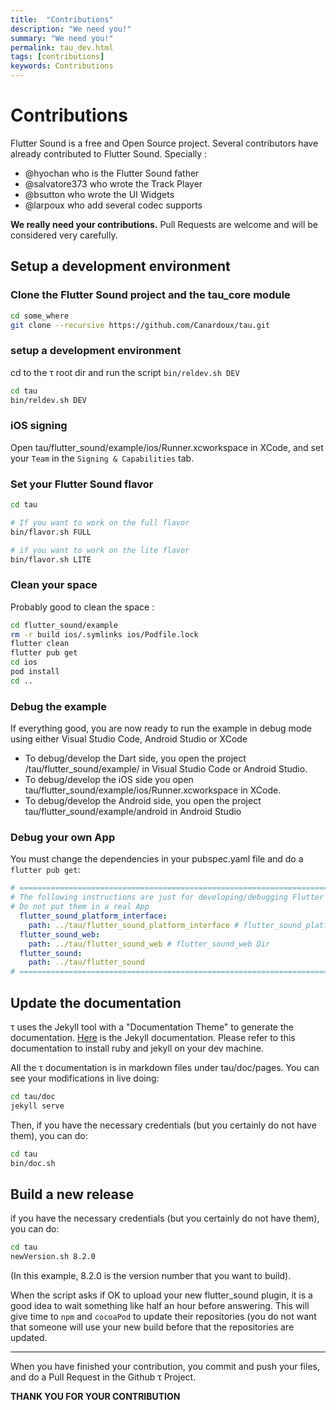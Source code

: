 ```yaml
---
title:  "Contributions"
description: "We need you!"
summary: "We need you!"
permalink: tau_dev.html
tags: [contributions]
keywords: Contributions
---
```


# Contributions

Flutter Sound is a free and Open Source project. Several contributors have already contributed to Flutter Sound. Specially :

- @hyochan who is the Flutter Sound father
- @salvatore373 who wrote the Track Player
- @bsutton who wrote the UI Widgets
- @larpoux who add several codec supports

**We really need your contributions.**
Pull Requests are welcome and will be considered very carefully.

## Setup a development environment

### Clone the Flutter Sound project and the tau_core module

```sh
cd some_where
git clone --recursive https://github.com/Canardoux/tau.git
```

### setup a development environment

cd to the &tau; root dir and run the script `bin/reldev.sh DEV`

```sh
cd tau
bin/reldev.sh DEV
```

### iOS signing

Open tau/flutter_sound/example/ios/Runner.xcworkspace in XCode, and set your `Team` in the `Signing & Capabilities` tab.

### Set your Flutter Sound flavor

```sh
cd tau

# If you want to work on the full flavor
bin/flavor.sh FULL

# if you want to work on the lite flavor
bin/flavor.sh LITE
```


### Clean your space

Probably good to clean the space :

```sh
cd flutter_sound/example
rm -r build ios/.symlinks ios/Podfile.lock
flutter clean
flutter pub get
cd ios
pod install
cd ..
```

### Debug the example

If everything good, you are now ready to run the example in debug mode using either Visual Studio Code, Android Studio or XCode

- To debug/develop the Dart side, you open the project /tau/flutter_sound/example/ in Visual Studio Code or Android Studio.
- To debug/develop the iOS side you open tau/flutter_sound/example/ios/Runner.xcworkspace in XCode.
- To debug/develop the Android side, you open the project tau/flutter_sound/example/android in Android Studio

### Debug your own App

You must change the dependencies in your pubspec.yaml file and do a `flutter pub get`:

```yaml
# ============================================================================
# The following instructions are just for developing/debugging Flutter Sound
# Do not put them in a real App
  flutter_sound_platform_interface:
    path: ../tau/flutter_sound_platform_interface # flutter_sound_platform_interface Dir
  flutter_sound_web:
    path: ../tau/flutter_sound_web # flutter_sound_web Dir
  flutter_sound: 
    path: ../tau/flutter_sound
# ============================================================================
```

## Update the documentation

&tau; uses the Jekyll tool with a "Documentation Theme" to generate the documentation.
[Here](https://idratherbewriting.com/documentation-theme-jekyll/) is the Jekyll documentation.
Please refer to this documentation to install ruby and jekyll on your dev machine.

All the &tau; documentation is in markdown files under tau/doc/pages.
You can see your modifications in live doing:

```sh
cd tau/doc
jekyll serve
```

Then, if you have the necessary credentials (but you certainly do not have them), you can do:

```sh
cd tau
bin/doc.sh
```

## Build a new release

if you have the necessary credentials (but you certainly do not have them), you can do:

```sh
cd tau
newVersion.sh 8.2.0
```

(In this example, 8.2.0 is the version number that you want to build).

When the script asks if OK to upload your new flutter_sound plugin,
it is a good idea to wait something like half an hour before answering.
This will give time to `npm` and `cocoaPod` to update their repositories (you do not want that someone will use your new build before that the repositories are updated.

------------------

When you have finished your contribution, you commit and push your files, and do a Pull Request in the Github &tau; Project.

**THANK YOU FOR YOUR CONTRIBUTION**
